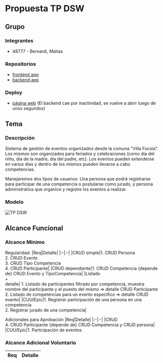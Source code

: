 # Propuesta TP DSW

## Grupo
### Integrantes
* 48777 - Bernardi, Matias

### Repositorios
* [frontend app](https://github.com/MatiBerna/frontend-comuna)
* [backend app](https://github.com/MatiBerna/comuna-backend)

### Deploy
* [página web](https://comunavillafucsia.vercel.app/home) (El backend cae por inactividad, se vuelve a abrir luego de unos segundos)

## Tema
### Descripción

Sistema de gestión de eventos organizados desde la comuna "Villa Fucsia". Los mismos son organizados para feriados y celebraciones (como día del niño, dia de la madre, dia del padre, etc). Los eventos pueden extenderse en varios días y dentro de los mismos pueden llevarse a cabo competencias. 

Manejaremos dos tipos de usuarios: Una persona que podrá registrarse para participar de una competencia o postularse como jurado, y persona administrativa que organice y registre los eventos a realizar.

### Modelo
![TP DSW](https://github.com/MatiBerna/TP-DSW/assets/128424988/00128af9-d975-492e-803c-ae9f31b9cba5)


## Alcance Funcional 

### Alcance Mínimo
 

Regularidad:
|Req|Detalle|
|:-|:-|
|CRUD simple|1. CRUD Persona<br>2. CRUD Evento<br>3. CRUD Tipo Competencia<br>4. CRUD Participante|
|CRUD dependiente|1. CRUD Competencia {depende de} CRUD Evento y TipoCompetencia|
|Listado<br>+<br>detalle| 1. Listado de participantes filtrado por competencia, muestra nombre del participante y el puesto del mismo => detalle CRUD Participante<br> 2. Listado de competencias para un evento especifico => detalle CRUD evento| 
|CUU/Epic|1. Registrar participación de una persona en una competencia<br>2. Registrar jurado de una competencia|


Adicionales para Aprobación
|Req|Detalle|
|:-|:-|
|CRUD <br>4. CRUD Participante {depende de} CRUD Competencia y CRUD persona|
|CUU/Epic|1. Participación de eventos<br>


### Alcance Adicional Voluntario



|Req|Detalle|
|:-|:-|


